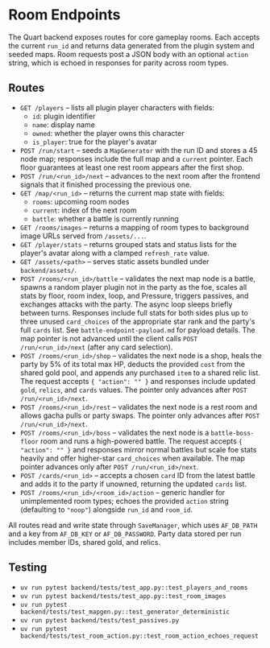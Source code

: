 # Room Endpoints

The Quart backend exposes routes for core gameplay rooms. Each accepts the
current `run_id` and returns data generated from the plugin system and seeded
maps. Room requests post a JSON body with an optional `action` string, which is
echoed in responses for parity across room types.

## Routes

- `GET /players` – lists all plugin player characters with fields:
  - `id`: plugin identifier
  - `name`: display name
  - `owned`: whether the player owns this character
  - `is_player`: true for the player's avatar
- `POST /run/start` – seeds a `MapGenerator` with the run ID and stores a 45
  node map; responses include the full map and a `current` pointer. Each floor
  guarantees at least one rest room appears after the first shop.
- `POST /run/<run_id>/next` – advances to the next room after the frontend
  signals that it finished processing the previous one.
- `GET /map/<run_id>` – returns the current map state with fields:
  - `rooms`: upcoming room nodes
  - `current`: index of the next room
  - `battle`: whether a battle is currently running
- `GET /rooms/images` – returns a mapping of room types to background image URLs
  served from `/assets/...`.
- `GET /player/stats` – returns grouped stats and status lists for the player's avatar along with a clamped `refresh_rate` value.
- `GET /assets/<path>` – serves static assets bundled under `backend/assets/`.
- `POST /rooms/<run_id>/battle` – validates the next map node is a battle,
  spawns a random player plugin not in the party as the foe, scales all stats by
  floor, room index, loop, and Pressure, triggers passives, and exchanges attacks
  with the party. The async loop sleeps briefly between turns. Responses include
  full stats for both sides plus up to three unused `card_choices` of the appropriate
  star rank and the party's full `cards` list. See `battle-endpoint-payload.md` for
  payload details. The map pointer is not advanced until the client calls
  `POST /run/<run_id>/next` (after any card selection).
- `POST /rooms/<run_id>/shop` – validates the next node is a shop, heals the
  party by 5% of its total max HP, deducts the provided `cost` from the shared
  gold pool, and appends any purchased `item` to a shared relic list. The request
  accepts `{ "action": "" }` and responses include updated `gold`, `relics`, and
  `cards` values. The pointer only advances after `POST /run/<run_id>/next`.
- `POST /rooms/<run_id>/rest` – validates the next node is a rest room and allows
  gacha pulls or party swaps. The pointer only advances after `POST /run/<run_id>/next`.
- `POST /rooms/<run_id>/boss` – validates the next node is a `battle-boss-floor`
  room and runs a high-powered battle. The request accepts `{ "action": "" }`
  and responses mirror normal battles but scale foe stats heavily and offer
  higher-star `card_choices` when available. The map pointer advances only after
  `POST /run/<run_id>/next`.
- `POST /cards/<run_id>` – accepts a chosen `card` ID from the latest battle and
  adds it to the party if unowned, returning the updated `cards` list.
- `POST /rooms/<run_id>/<room_id>/action` – generic handler for unimplemented room
  types; echoes the provided `action` string (defaulting to `"noop"`) alongside
  `run_id` and `room_id`.

All routes read and write state through `SaveManager`, which uses `AF_DB_PATH`
and a key from `AF_DB_KEY` or `AF_DB_PASSWORD`. Party data stored per run
includes member IDs, shared gold, and relics.

## Testing
- `uv run pytest backend/tests/test_app.py::test_players_and_rooms`
- `uv run pytest backend/tests/test_app.py::test_room_images`
- `uv run pytest backend/tests/test_mapgen.py::test_generator_deterministic`
- `uv run pytest backend/tests/test_passives.py`
- `uv run pytest backend/tests/test_room_action.py::test_room_action_echoes_request`

